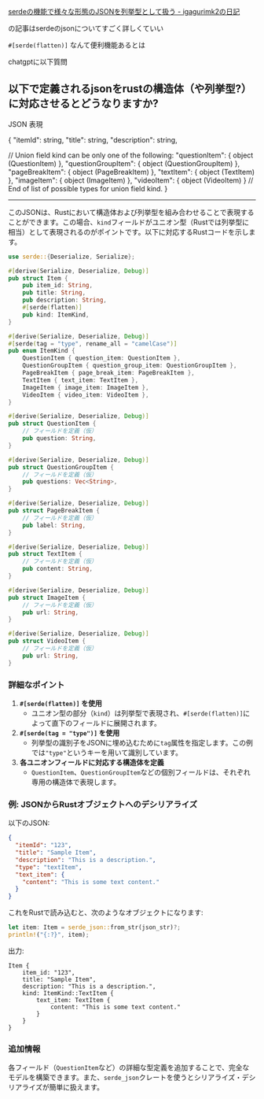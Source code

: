 
[serdeの機能で様々な形態のJSONを列挙型として扱う - igagurimk2の日記](https://igaguri.hatenablog.com/entry/2018/12/28/120500)

の記事はserdeのjsonについてすごく詳しくていい


`#[serde(flatten)]` なんて便利機能あるとは

chatgptに以下質問

以下で定義されるjsonをrustの構造体（や列挙型?）
に対応させるとどうなりますか?
--- 
JSON 表現

{
  "itemId": string,
  "title": string,
  "description": string,

  // Union field kind can be only one of the following:
  "questionItem": {
    object (QuestionItem)
  },
  "questionGroupItem": {
    object (QuestionGroupItem)
  },
  "pageBreakItem": {
    object (PageBreakItem)
  },
  "textItem": {
    object (TextItem)
  },
  "imageItem": {
    object (ImageItem)
  },
  "videoItem": {
    object (VideoItem)
  }
  // End of list of possible types for union field kind.
}

--- 

このJSONは、Rustにおいて構造体および列挙型を組み合わせることで表現することができます。この場合、`kind`フィールドがユニオン型（Rustでは列挙型に相当）として表現されるのがポイントです。以下に対応するRustコードを示します。

```rust
use serde::{Deserialize, Serialize};

#[derive(Serialize, Deserialize, Debug)]
pub struct Item {
    pub item_id: String,
    pub title: String,
    pub description: String,
    #[serde(flatten)]
    pub kind: ItemKind,
}

#[derive(Serialize, Deserialize, Debug)]
#[serde(tag = "type", rename_all = "camelCase")]
pub enum ItemKind {
    QuestionItem { question_item: QuestionItem },
    QuestionGroupItem { question_group_item: QuestionGroupItem },
    PageBreakItem { page_break_item: PageBreakItem },
    TextItem { text_item: TextItem },
    ImageItem { image_item: ImageItem },
    VideoItem { video_item: VideoItem },
}

#[derive(Serialize, Deserialize, Debug)]
pub struct QuestionItem {
    // フィールドを定義（仮）
    pub question: String,
}

#[derive(Serialize, Deserialize, Debug)]
pub struct QuestionGroupItem {
    // フィールドを定義（仮）
    pub questions: Vec<String>,
}

#[derive(Serialize, Deserialize, Debug)]
pub struct PageBreakItem {
    // フィールドを定義（仮）
    pub label: String,
}

#[derive(Serialize, Deserialize, Debug)]
pub struct TextItem {
    // フィールドを定義（仮）
    pub content: String,
}

#[derive(Serialize, Deserialize, Debug)]
pub struct ImageItem {
    // フィールドを定義（仮）
    pub url: String,
}

#[derive(Serialize, Deserialize, Debug)]
pub struct VideoItem {
    // フィールドを定義（仮）
    pub url: String,
}
```

### 詳細なポイント
1. **`#[serde(flatten)]` を使用**  
   - ユニオン型の部分（`kind`）は列挙型で表現され、`#[serde(flatten)]`によって直下のフィールドに展開されます。
2. **`#[serde(tag = "type")]` を使用**  
   - 列挙型の識別子をJSONに埋め込むために`tag`属性を指定します。この例では`"type"`というキーを用いて識別しています。
3. **各ユニオンフィールドに対応する構造体を定義**  
   - `QuestionItem`、`QuestionGroupItem`などの個別フィールドは、それぞれ専用の構造体で表現します。

### 例: JSONからRustオブジェクトへのデシリアライズ
以下のJSON:
```json
{
  "itemId": "123",
  "title": "Sample Item",
  "description": "This is a description.",
  "type": "textItem",
  "text_item": {
    "content": "This is some text content."
  }
}
```

これをRustで読み込むと、次のようなオブジェクトになります:
```rust
let item: Item = serde_json::from_str(json_str)?;
println!("{:?}", item);
```

出力:
```
Item {
    item_id: "123",
    title: "Sample Item",
    description: "This is a description.",
    kind: ItemKind::TextItem {
        text_item: TextItem {
            content: "This is some text content."
        }
    }
}
```

### 追加情報
各フィールド（`QuestionItem`など）の詳細な型定義を追加することで、完全なモデルを構築できます。また、`serde_json`クレートを使うとシリアライズ・デシリアライズが簡単に扱えます。


